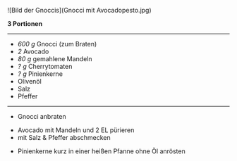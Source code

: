 ![Bild der Gnoccis](Gnocci mit Avocadopesto.jpg)

**3 Portionen**

---

- *600 g* Gnocci (zum Braten)
- *2* Avocado
- *80 g* gemahlene Mandeln
- *? g* Cherrytomaten
- *? g* Pinienkerne
- Olivenöl
- Salz
- Pfeffer

---
- Gnocci anbraten

* Avocado mit Mandeln und 2 EL pürieren
* mit Salz & Pfeffer abschmecken

- Pinienkerne kurz in einer heißen Pfanne ohne Öl anrösten
